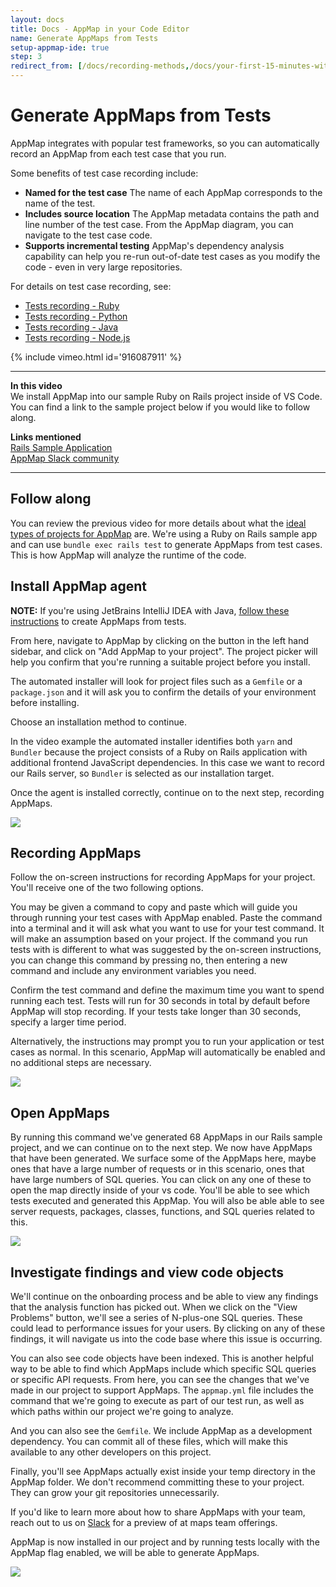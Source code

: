 ```yaml
---
layout: docs
title: Docs - AppMap in your Code Editor
name: Generate AppMaps from Tests
setup-appmap-ide: true
step: 3
redirect_from: [/docs/recording-methods,/docs/your-first-15-minutes-with-appmap/generate-appmaps-with-tests, /docs/quickstart/intellij/step-3, /docs/quickstart/pycharm/step-3, /docs/quickstart/vscode/javascript-step-3.html, /docs/quickstart/rubymine/step-3, /docs/quickstart/vscode/python-step-3, /docs/quickstart/vscode/ruby-step-3, /docs/quickstart/vscode/java-step-3, ./reference/remote-recording.html, /docs/quickstart/vscode/step-2, /docs/diagrams/quickstart/vscode/ruby-step-3-tests, /docs/quickstart/vscode/java-step-3.html, /docs/quickstart/vscode/python-step-3.html, /docs/quickstart/vscode/ruby-step-3.html, /docs/quickstart/webstorm/step-3, /docs/diagrams/quickstart/vscode/java-step-3-tests, /docs/diagrams/quickstart/vscode/javascript-step-3-tests, /docs/diagrams/quickstart/vscode/python-step-3-tests, /docs/diagrams/quickstart/vscode/ruby-step-3-tests, /docs/diagrams/quickstart/intellij/step-3-tests, /docs/diagrams/quickstart/webstorm/step-3-tests, /docs/diagrams/quickstart/pycharm/step-3-tests, /docs/diagrams/quickstart/rubymine/step-3-tests]
---
```


# Generate AppMaps from Tests

AppMap integrates with popular test frameworks, so you can automatically record an AppMap from each test case that you run.

Some benefits of test case recording include:

* **Named for the test case** The name of each AppMap corresponds to the name of the test.
* **Includes source location** The AppMap metadata contains the path and line number of the test case. From the AppMap diagram, you can navigate to the test case code.
* **Supports incremental testing** AppMap's dependency analysis capability can help you re-run out-of-date test cases as you modify the code - even in very large repositories.

For details on test case recording, see:

- [Tests recording - Ruby](/docs/reference/appmap-ruby#tests-recording)
- [Tests recording - Python](/docs/reference/appmap-python#tests-recording)
- [Tests recording - Java](/docs/reference/appmap-java#tests-recording)
- [Tests recording - Node.js](/docs/reference/appmap-node#tests-recording)

{% include vimeo.html id='916087911' %}

---

**In this video**  
We install AppMap into our sample Ruby on Rails project inside of VS Code. You can find a link to the sample project below if you would like to follow along.

**Links mentioned**  
[Rails Sample Application](https://github.com/land-of-apps/sample_app_6th_ed/tree/codespaces-devcontainer)  
[AppMap Slack community](/slack)

---

## Follow along

You can review the previous video for more details about what the [ideal types of projects for AppMap](/docs/your-first-15-minutes-with-appmap/ideal-projects) are. We're using a Ruby on Rails sample app and can use `bundle exec rails test` to generate AppMaps from test cases. This is how AppMap will analyze the runtime of the code.

## Install AppMap agent

**NOTE:** If you're using JetBrains IntelliJ IDEA with Java, [follow these instructions](/docs/reference/jetbrains#start-with-appmap-for-java) to create AppMaps from tests.

From here, navigate to AppMap by clicking on the button in the left hand sidebar, and click on "Add AppMap to your project". The project picker will help you confirm that you're running a suitable project before you install.

The automated installer will look for project files such as a `Gemfile` or a `package.json` and it will ask you to confirm the details of your environment before installing. 

Choose an installation method to continue.

In the video example the automated installer identifies both `yarn` and `Bundler` because the project consists of a Ruby on Rails application with additional frontend JavaScript dependencies. In this case we want to record our Rails server, so `Bundler` is selected as our installation target.

Once the agent is installed correctly, continue on to the next step, recording AppMaps.

<img class="video-screenshot" src="/assets/img/appmap-install.webp"/>

## Recording AppMaps

Follow the on-screen instructions for recording AppMaps for your project. You'll receive one of the two following options.

You may be given a command to copy and paste which will guide you through running your test cases with AppMap enabled. Paste the command into a terminal and it will ask what you want to use for your test command. It will make an assumption based on your project. If the command you run tests with is different to what was suggested by the on-screen instructions, you can change this command by pressing no, then entering a new command and include any environment variables you need.

Confirm the test command and define the maximum time you want to spend running each test. Tests will run for 30 seconds in total by default before AppMap will stop recording. If your tests take longer than 30 seconds, specify a larger time period.

Alternatively, the instructions may prompt you to run your application or test cases as normal. In this scenario, AppMap will automatically be enabled and no additional steps are necessary.

<img class="video-screenshot" src="/assets/img/appmap-record.webp"/>

## Open AppMaps

By running this command we've generated 68 AppMaps in our Rails sample project, and we can continue on to the next step. We now have AppMaps that have been generated. We surface some of the AppMaps here, maybe ones that have a large number of requests or in this scenario, ones that have large numbers of SQL queries. You can click on any one of these to open the map directly inside of your vs code. You'll be able to see which tests executed and generated this AppMap. You will also be able able to see server requests, packages, classes, functions, and SQL queries related to this.

<img class="video-screenshot" src="/assets/img/generate-appmaps-5.webp"/>

## Investigate findings and view code objects

We'll continue on the onboarding process and be able to view any findings that the analysis function has picked out. When we click on the "View Problems" button, we'll see a series of N-plus-one SQL queries. These could lead to performance issues for your users. By clicking on any of these findings, it will navigate us into the code base where this issue is occurring.

You can also see code objects have been indexed. This is another helpful way to be able to find which AppMaps include which specific SQL queries or specific API requests. From here, you can see the changes that we've made in our project to support AppMaps. The `appmap.yml` file includes the command that we're going to execute as part of our test run, as well as which paths within our project we're going to analyze.

And you can also see the `Gemfile`. We include AppMap as a development dependency. You can commit all of these files, which will make this available to any other developers on this project.

Finally, you'll see AppMaps actually exist inside your temp directory in the AppMap folder. We don't recommend committing these to your project. They can grow your git repositories unnecessarily.

If you'd like to learn more about how to share AppMaps with your team, reach out to us on [Slack](/slack) for a preview of at maps team offerings.

AppMap is now installed in our project and by running tests locally with the AppMap flag enabled, we will be able to generate AppMaps.

<img class="video-screenshot" src="/assets/img/generate-appmaps-7.webp"/>
